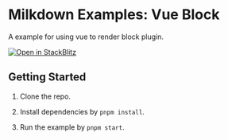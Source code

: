 # Milkdown Examples: Vue Block

A example for using vue to render block plugin.

[![Open in StackBlitz](https://developer.stackblitz.com/img/open_in_stackblitz.svg)](https://stackblitz.com/github/Milkdown/examples/tree/main/vue-block)

## Getting Started

1. Clone the repo.

2. Install dependencies by `pnpm install`.

3. Run the example by `pnpm start`.

